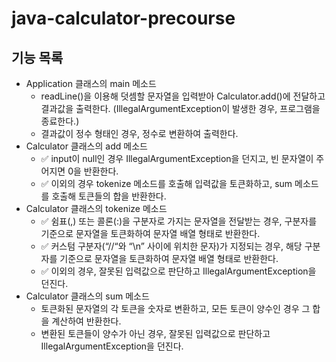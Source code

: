 # java-calculator-precourse

## 기능 목록
- Application 클래스의 main 메소드
  - readLine()을 이용해 덧셈할 문자열을 입력받아 Calculator.add()에 전달하고 결과값을 출력한다.
    (IllegalArgumentException이 발생한 경우, 프로그램을 종료한다.)
  - 결과값이 정수 형태인 경우, 정수로 변환하여 출력한다.
- Calculator 클래스의 add 메소드
  - ✅ input이 null인 경우 IllegalArgumentException을 던지고, 빈 문자열이 주어지면 0을 반환한다.
  - ✅ 이외의 경우 tokenize 메소드를 호출해 입력값을 토큰화하고, sum 메소드를 호출해 토큰들의 합을 반환한다.
- Calculator 클래스의 tokenize 메소드
  - ✅ 쉼표(,) 또는 콜론(:)을 구분자로 가지는 문자열을 전달받는 경우, 구분자를 기준으로 문자열을 토큰화하여 문자열 배열 형태로 반환한다.
  - ✅ 커스텀 구분자(“//“와 “\n” 사이에 위치한 문자)가 지정되는 경우, 해당 구분자를 기준으로 문자열을 토큰화하여 문자열 배열 형태로 반환한다.
  - ✅ 이외의 경우, 잘못된 입력값으로 판단하고 IllegalArgumentException을 던진다.
- Calculator 클래스의 sum 메소드
  - 토큰화된 문자열의 각 토큰을 숫자로 변환하고, 모든 토큰이 양수인 경우 그 합을 계산하여 반환한다.
  - 변환된 토큰들이 양수가 아닌 경우, 잘못된 입력값으로 판단하고 IllegalArgumentException을 던진다.